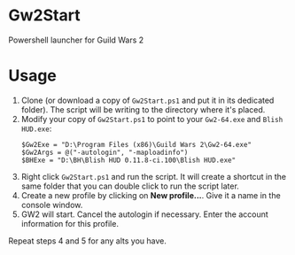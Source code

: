 # Gw2Start
Powershell launcher for Guild Wars 2

# Usage
1. Clone (or download a copy of `Gw2Start.ps1` and put it in its dedicated folder). The script will be writing to the directory where it's placed.
2. Modify your copy of `Gw2Start.ps1` to point to your `Gw2-64.exe` and `Blish HUD.exe`:
   ```
   $Gw2Exe = "D:\Program Files (x86)\Guild Wars 2\Gw2-64.exe"
   $Gw2Args = @("-autologin", "-maploadinfo")
   $BHExe = "D:\BH\Blish HUD 0.11.8-ci.100\Blish HUD.exe"
   ```
3. Right click `Gw2Start.ps1` and run the script. It will create a shortcut in the same folder that you can double click to run the script later.
4. Create a new profile by clicking on **New profile...**. Give it a name in the console window.
5. GW2 will start. Cancel the autologin if necessary. Enter the account information for this profile.

Repeat steps 4 and 5 for any alts you have. 
